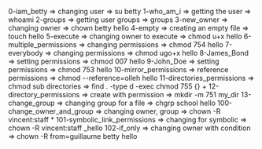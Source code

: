 0-iam_betty => changing user => su betty
1-who_am_i => getting the user => whoami
2-groups => getting user groups => groups
3-new_owner => changing owner => chown betty hello
4-empty => creating an empty file => touch hello
5-execute => changing owner to execute => chmod u+x hello
6-multiple_permissions => changing permissions => chmod 754 hello
7-everybody => changing permissions => chmod ugo+x hello
8-James_Bond => setting permissions => chmod 007 hello
9-John_Doe => setting permissions => chmod 753 hello
10-mirror_permissions => reference permissions => chmod --reference=olleh hello
11-directories_permissions => chmod sub directories => find . -type d -exec chmod 755 {} +
12-directory_permissions => create with permission => mkdir -m 751 my_dir
13-change_group => changing group for a file => chgrp school hello
100-change_owner_and_group => changing owner, group => chown -R vincent:staff *
101-symbolic_link_permissions => changing for symbolic => chown -R vincent:staff _hello
102-if_only => changing owner with condition => chown -R from=guillaume betty hello
